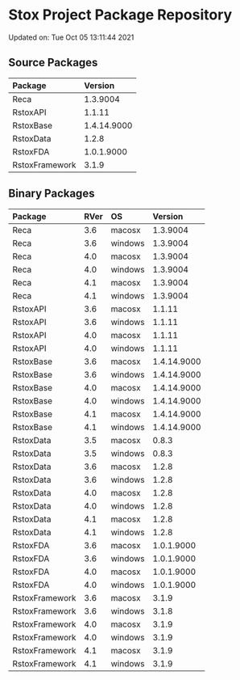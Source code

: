 # Stox Project Package Repository


Updated on: Tue Oct 05 13:11:44 2021
## Source Packages

|Package        |Version     |
|:--------------|:-----------|
|Reca           |1.3.9004    |
|RstoxAPI       |1.1.11      |
|RstoxBase      |1.4.14.9000 |
|RstoxData      |1.2.8       |
|RstoxFDA       |1.0.1.9000  |
|RstoxFramework |3.1.9       |

## Binary Packages

|Package        |RVer |OS      |Version     |
|:--------------|:----|:-------|:-----------|
|Reca           |3.6  |macosx  |1.3.9004    |
|Reca           |3.6  |windows |1.3.9004    |
|Reca           |4.0  |macosx  |1.3.9004    |
|Reca           |4.0  |windows |1.3.9004    |
|Reca           |4.1  |macosx  |1.3.9004    |
|Reca           |4.1  |windows |1.3.9004    |
|RstoxAPI       |3.6  |macosx  |1.1.11      |
|RstoxAPI       |3.6  |windows |1.1.11      |
|RstoxAPI       |4.0  |macosx  |1.1.11      |
|RstoxAPI       |4.0  |windows |1.1.11      |
|RstoxBase      |3.6  |macosx  |1.4.14.9000 |
|RstoxBase      |3.6  |windows |1.4.14.9000 |
|RstoxBase      |4.0  |macosx  |1.4.14.9000 |
|RstoxBase      |4.0  |windows |1.4.14.9000 |
|RstoxBase      |4.1  |macosx  |1.4.14.9000 |
|RstoxBase      |4.1  |windows |1.4.14.9000 |
|RstoxData      |3.5  |macosx  |0.8.3       |
|RstoxData      |3.5  |windows |0.8.3       |
|RstoxData      |3.6  |macosx  |1.2.8       |
|RstoxData      |3.6  |windows |1.2.8       |
|RstoxData      |4.0  |macosx  |1.2.8       |
|RstoxData      |4.0  |windows |1.2.8       |
|RstoxData      |4.1  |macosx  |1.2.8       |
|RstoxData      |4.1  |windows |1.2.8       |
|RstoxFDA       |3.6  |macosx  |1.0.1.9000  |
|RstoxFDA       |3.6  |windows |1.0.1.9000  |
|RstoxFDA       |4.0  |macosx  |1.0.1.9000  |
|RstoxFDA       |4.0  |windows |1.0.1.9000  |
|RstoxFramework |3.6  |macosx  |3.1.9       |
|RstoxFramework |3.6  |windows |3.1.8       |
|RstoxFramework |4.0  |macosx  |3.1.9       |
|RstoxFramework |4.0  |windows |3.1.9       |
|RstoxFramework |4.1  |macosx  |3.1.9       |
|RstoxFramework |4.1  |windows |3.1.9       |
